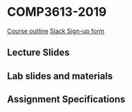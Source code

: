 # COMP3613-2019

[Course outline](https://github.com/InzamamRahaman/COMP3613-2019/blob/master/course_admin/COMP3613-Course-Outline.pdf)
[Slack Sign-up form](https://docs.google.com/forms/d/e/1FAIpQLSehpVHHpV_HjT4nB5eN4Pc5tex_BJ1tH0z4QzdamOSy26MO2A/viewform)

## Lecture Slides

## Lab slides and materials

## Assignment Specifications

